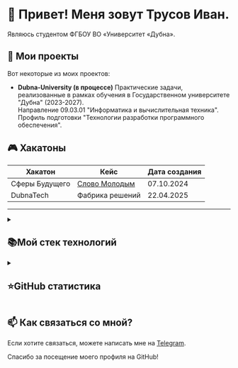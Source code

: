 # 👋 Привет! Меня зовут Трусов Иван.

Являюсь студентом ФГБОУ ВО «Университет «Дубна».

## 🚀 Мои проекты

Вот некоторые из моих проектов:

- **Dubna-University (в процессе)**
  Практические задачи, реализованные в рамках обучения в Государственном университете "Дубна" (2023-2027).  
  Направление 09.03.01 "Информатика и вычислительная техника".  
  Профиль подготовки "Технологии разработки программного обеспечения".


## 🎮 Хакатоны


| Хакатон         | Кейс                | Дата создания   |
|-------------------|-------------------------|-----------------|
| Сферы Будущего         | [Слово Молодым](https://github.com/Command-6/Case-6) | 07.10.2024      |
| DubnaTech      | Фабрика решений    | 22.04.2025      |


---


<details align="left">
  <summary><h2><b>📚Мой стек технологий</b></h2></summary>
  <p>
    <h3>Языки</h3>
    <img src="https://skillicons.dev/icons?i=py,cs,cpp,go,php,javascript&perline=7"/>
    <h3>Фреймворки</h3>
    <img src="https://skillicons.dev/icons?i=dotnet,django,unity&perline=7"/>
    <h3>ПО/Инструменты</h3>
    <img src="https://skillicons.dev/icons?i=visualstudio,git,docker&perline=7" />
    <br>
  </p>
</details>

<details align="left">
  <summary><h2><b>⭐GitHub статистика</b></h2></summary>
  <p>
   <img src="https://github-readme-stats.vercel.app/api/top-langs/?username=ves1de&theme=dracula&layout=compact&hide_border=true&bg_color=00000000" />
   <br>
   <img src="https://github-readme-stats.vercel.app/api?username=ves1de&count_private=true&show_icons=true&theme=dracula&hide_border=true&bg_color=00000000" />
  </p>
</details>


## 📫 Как связаться со мной?

Если хотите связаться, можете написать мне на [Telegram](https://t.me/ves1de).

Спасибо за посещение моего профиля на GitHub!
